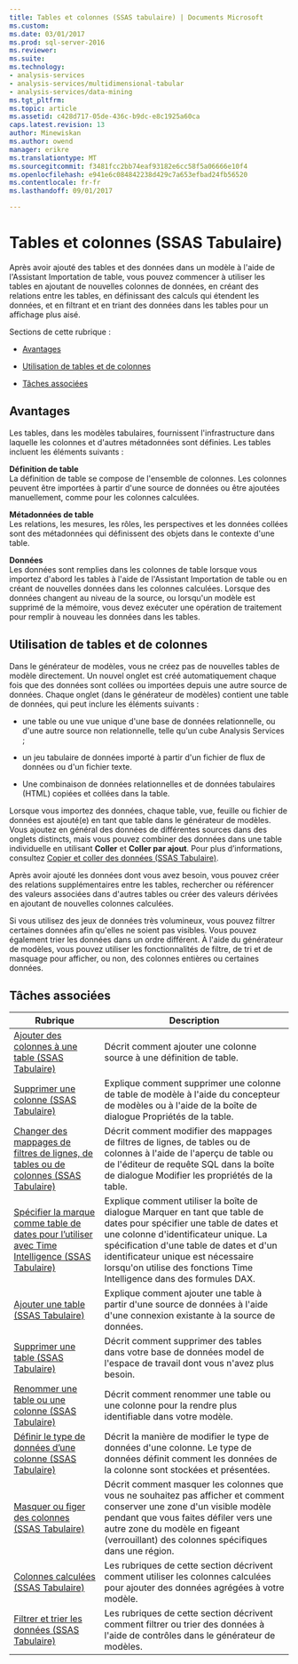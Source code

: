 ```yaml
---
title: Tables et colonnes (SSAS tabulaire) | Documents Microsoft
ms.custom: 
ms.date: 03/01/2017
ms.prod: sql-server-2016
ms.reviewer: 
ms.suite: 
ms.technology:
- analysis-services
- analysis-services/multidimensional-tabular
- analysis-services/data-mining
ms.tgt_pltfrm: 
ms.topic: article
ms.assetid: c428d717-05de-436c-b9dc-e8c1925a60ca
caps.latest.revision: 13
author: Minewiskan
ms.author: owend
manager: erikre
ms.translationtype: MT
ms.sourcegitcommit: f3481fcc2bb74eaf93182e6cc58f5a06666e10f4
ms.openlocfilehash: e941e6c084842238d429c7a653efbad24fb56520
ms.contentlocale: fr-fr
ms.lasthandoff: 09/01/2017

---
```

# <a name="tables-and-columns-ssas-tabular"></a>Tables et colonnes (SSAS Tabulaire)
  Après avoir ajouté des tables et des données dans un modèle à l'aide de l'Assistant Importation de table, vous pouvez commencer à utiliser les tables en ajoutant de nouvelles colonnes de données, en créant des relations entre les tables, en définissant des calculs qui étendent les données, et en filtrant et en triant des données dans les tables pour un affichage plus aisé.  
  
 Sections de cette rubrique :  
  
-   [Avantages](#bkmk_benefits)  
  
-   [Utilisation de tables et de colonnes](#bkmk_working)  
  
-   [Tâches associées](#bkmk_related_tasks)  
  
##  <a name="bkmk_benefits"></a> Avantages  
 Les tables, dans les modèles tabulaires, fournissent l'infrastructure dans laquelle les colonnes et d'autres métadonnées sont définies. Les tables incluent les éléments suivants :  
  
 **Définition de table**  
 La définition de table se compose de l'ensemble de colonnes. Les colonnes peuvent être importées à partir d'une source de données ou être ajoutées manuellement, comme pour les colonnes calculées.  
  
 **Métadonnées de table**  
 Les relations, les mesures, les rôles, les perspectives et les données collées sont des métadonnées qui définissent des objets dans le contexte d'une table.  
  
 **Données**  
 Les données sont remplies dans les colonnes de table lorsque vous importez d'abord les tables à l'aide de l'Assistant Importation de table ou en créant de nouvelles données dans les colonnes calculées. Lorsque des données changent au niveau de la source, ou lorsqu'un modèle est supprimé de la mémoire, vous devez exécuter une opération de traitement pour remplir à nouveau les données dans les tables.  
  
##  <a name="bkmk_working"></a> Utilisation de tables et de colonnes  
 Dans le générateur de modèles, vous ne créez pas de nouvelles tables de modèle directement. Un nouvel onglet est créé automatiquement chaque fois que des données sont collées ou importées depuis une autre source de données. Chaque onglet (dans le générateur de modèles) contient une table de données, qui peut inclure les éléments suivants :  
  
-   une table ou une vue unique d'une base de données relationnelle, ou d'une autre source non relationnelle, telle qu'un cube Analysis Services ;  
  
-   un jeu tabulaire de données importé à partir d'un fichier de flux de données ou d'un fichier texte.  
  
-   Une combinaison de données relationnelles et de données tabulaires (HTML) copiées et collées dans la table.  
  
 Lorsque vous importez des données, chaque table, vue, feuille ou fichier de données est ajouté(e) en tant que table dans le générateur de modèles. Vous ajoutez en général des données de différentes sources dans des onglets distincts, mais vous pouvez combiner des données dans une table individuelle en utilisant **Coller** et **Coller par ajout**. Pour plus d’informations, consultez [Copier et coller des données &#40;SSAS Tabulaire&#41;](../../analysis-services/tabular-models/ssas-import-data-copy-and-paste-data.md).  
  
 Après avoir ajouté les données dont vous avez besoin, vous pouvez créer des relations supplémentaires entre les tables, rechercher ou référencer des valeurs associées dans d'autres tables ou créer des valeurs dérivées en ajoutant de nouvelles colonnes calculées.  
  
 Si vous utilisez des jeux de données très volumineux, vous pouvez filtrer certaines données afin qu'elles ne soient pas visibles. Vous pouvez également trier les données dans un ordre différent. À l'aide du générateur de modèles, vous pouvez utiliser les fonctionnalités de filtre, de tri et de masquage pour afficher, ou non, des colonnes entières ou certaines données.  
  
##  <a name="bkmk_related_tasks"></a> Tâches associées  
  
|Rubrique|Description|  
|-----------|-----------------|  
|[Ajouter des colonnes à une table &#40;SSAS Tabulaire&#41;](../../analysis-services/tabular-models/add-columns-to-a-table-ssas-tabular.md)|Décrit comment ajouter une colonne source à une définition de table.|  
|[Supprimer une colonne &#40;SSAS Tabulaire&#41;](../../analysis-services/tabular-models/delete-a-column-ssas-tabular.md)|Explique comment supprimer une colonne de table de modèle à l'aide du concepteur de modèles ou à l'aide de la boîte de dialogue Propriétés de la table.|  
|[Changer des mappages de filtres de lignes, de tables ou de colonnes &#40;SSAS Tabulaire&#41;](../../analysis-services/tabular-models/change-table-column-or-row-filter-mappings-ssas-tabular.md)|Décrit comment modifier des mappages de filtres de lignes, de tables ou de colonnes à l'aide de l'aperçu de table ou de l'éditeur de requête SQL dans la boîte de dialogue Modifier les propriétés de la table.|  
|[Spécifier la marque comme table de dates pour l’utiliser avec Time Intelligence &#40;SSAS Tabulaire&#41;](../../analysis-services/tabular-models/specify-mark-as-date-table-for-use-with-time-intelligence-ssas-tabular.md)|Explique comment utiliser la boîte de dialogue Marquer en tant que table de dates pour spécifier une table de dates et une colonne d'identificateur unique. La spécification d'une table de dates et d'un identificateur unique est nécessaire lorsqu'on utilise des fonctions Time Intelligence dans des formules DAX.|  
|[Ajouter une table &#40;SSAS Tabulaire&#41;](../../analysis-services/tabular-models/add-a-table-ssas-tabular.md)|Explique comment ajouter une table à partir d'une source de données à l'aide d'une connexion existante à la source de données.|  
|[Supprimer une table &#40;SSAS Tabulaire&#41;](../../analysis-services/tabular-models/delete-a-table-ssas-tabular.md)|Décrit comment supprimer des tables dans votre base de données model de l'espace de travail dont vous n'avez plus besoin.|  
|[Renommer une table ou une colonne &#40;SSAS Tabulaire&#41;](../../analysis-services/tabular-models/rename-a-table-or-column-ssas-tabular.md)|Décrit comment renommer une table ou une colonne pour la rendre plus identifiable dans votre modèle.|  
|[Définir le type de données d’une colonne &#40;SSAS Tabulaire&#41;](../../analysis-services/tabular-models/set-the-data-type-of-a-column-ssas-tabular.md)|Décrit la manière de modifier le type de données d'une colonne. Le type de données définit comment les données de la colonne sont stockées et présentées.|  
|[Masquer ou figer des colonnes &#40;SSAS Tabulaire&#41;](../../analysis-services/tabular-models/hide-or-freeze-columns-ssas-tabular.md)|Décrit comment masquer les colonnes que vous ne souhaitez pas afficher et comment conserver une zone d'un visible modèle pendant que vous faites défiler vers une autre zone du modèle en figeant (verrouillant) des colonnes spécifiques dans une région.|  
|[Colonnes calculées &#40;SSAS Tabulaire&#41;](../../analysis-services/tabular-models/ssas-calculated-columns.md)|Les rubriques de cette section décrivent comment utiliser les colonnes calculées pour ajouter des données agrégées à votre modèle.|  
|[Filtrer et trier les données &#40;SSAS Tabulaire&#41;](http://msdn.microsoft.com/library/55ebd7a6-2458-4398-911f-fcfeb2413f1b)|Les rubriques de cette section décrivent comment filtrer ou trier des données à l'aide de contrôles dans le générateur de modèles.|  
  
  
